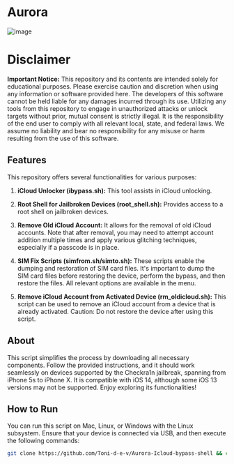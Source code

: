 # Aurora 
![image](https://github.com/Toni-d-e-v/Aurora-Icloud-bypass/assets/62844491/a1f00c97-af2f-4a97-83db-97e6db7a408e)

# Disclaimer

**Important Notice:** This repository and its contents are intended solely for educational purposes. Please exercise caution and discretion when using any information or software provided here. The developers of this software cannot be held liable for any damages incurred through its use. Utilizing any tools from this repository to engage in unauthorized attacks or unlock targets without prior, mutual consent is strictly illegal. It is the responsibility of the end user to comply with all relevant local, state, and federal laws. We assume no liability and bear no responsibility for any misuse or harm resulting from the use of this software.

## Features

This repository offers several functionalities for various purposes:

1. **iCloud Unlocker (ibypass.sh):** This tool assists in iCloud unlocking.

2. **Root Shell for Jailbroken Devices (root_shell.sh):** Provides access to a root shell on jailbroken devices.

3. **Remove Old iCloud Account:** It allows for the removal of old iCloud accounts. Note that after removal, you may need to attempt account addition multiple times and apply various glitching techniques, especially if a passcode is in place.

4. **SIM Fix Scripts (simfrom.sh/simto.sh):** These scripts enable the dumping and restoration of SIM card files. It's important to dump the SIM card files before restoring the device, perform the bypass, and then restore the files. All relevant options are available in the menu.

5. **Remove iCloud Account from Activated Device (rm_oldicloud.sh):** This script can be used to remove an iCloud account from a device that is already activated. Caution: Do not restore the device after using this script.

## About

This script simplifies the process by downloading all necessary components. Follow the provided instructions, and it should work seamlessly on devices supported by the Checkra1n jailbreak, spanning from iPhone 5s to iPhone X. It is compatible with iOS 14, although some iOS 13 versions may not be supported. Enjoy exploring its functionalities!

## How to Run

You can run this script on Mac, Linux, or Windows with the Linux subsystem. Ensure that your device is connected via USB, and then execute the following commands:

```bash
git clone https://github.com/Toni-d-e-v/Aurora-Icloud-bypass-shell && cd Aurora-Icloud-bypass-shell && chmod +x start.sh && clear && ./start.sh;
```
